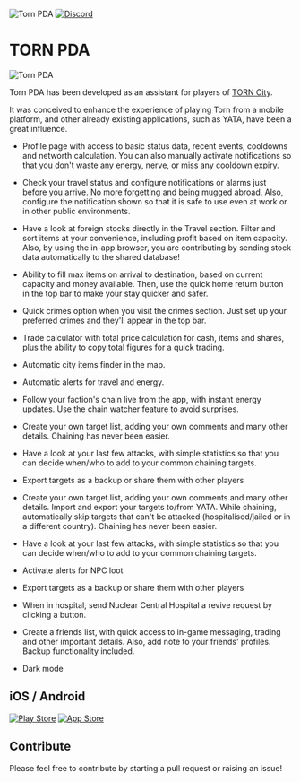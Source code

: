 ![Torn PDA](https://img.shields.io/github/v/tag/Manuito83/torn-pda.svg?color=green&label=Torn%20PDA&logo=github&style=for-the-badge)
[![Discord](https://img.shields.io/discord/715785867519721534?style=for-the-badge&color=%23447e9b&label=Discord&logo=discord&logoColor=FFF)](https://discord.gg/vyP23kJ)

# TORN PDA 

![Torn PDA](https://i.imgur.com/8hNh0q7.png?1) 

Torn PDA has been developed as an assistant for players of [TORN City](https://www.torn.com). 

It was conceived to enhance the experience of playing Torn from a mobile platform, and other already existing applications, such as YATA, have been a great influence.

* Profile page with access to basic status data, recent events, cooldowns and networth calculation. You can also manually activate notifications so that you don't waste any energy, nerve, or miss any cooldown expiry.

* Check your travel status and configure notifications or alarms just before you arrive. No more forgetting and being mugged abroad. Also, configure the notification shown so that it is safe to use even at work or in other public environments.

* Have a look at foreign stocks directly in the Travel section. Filter and sort items at your convenience, including profit based on item capacity. Also, by using the in-app browser, you are contributing by sending stock data automatically to the shared database!

* Ability to fill max items on arrival to destination, based on current capacity and money available. Then, use the quick home return button in the top bar to make your stay quicker and safer.

* Quick crimes option when you visit the crimes section. Just set up your preferred crimes and they'll appear in the top bar.

* Trade calculator with total price calculation for cash, items and shares, plus the ability to copy total figures for a quick trading.

* Automatic city items finder in the map.

* Automatic alerts for travel and energy.

* Follow your faction's chain live from the app, with instant energy updates. Use the chain watcher feature to avoid surprises.

* Create your own target list, adding your own comments and many other details. Chaining has never been easier.

* Have a look at your last few attacks, with simple statistics so that you can decide when/who to add to your common chaining targets.

* Export targets as a backup or share them with other players

* Create your own target list, adding your own comments and many other details. Import and export your targets to/from YATA. While chaining, automatically skip targets that can't be attacked (hospitalised/jailed or in a different country). Chaining has never been easier.

* Have a look at your last few attacks, with simple statistics so that you can decide when/who to add to your common chaining targets.

* Activate alerts for NPC loot

* Export targets as a backup or share them with other players

* When in hospital, send Nuclear Central Hospital a revive request by clicking a button.

* Create a friends list, with quick access to in-game messaging, trading and other important details. Also, add note to your friends' profiles. Backup functionality included.

* Dark mode



## iOS / Android

[![Play Store](https://i.imgur.com/R12sw2i.png?2)](https://play.google.com/store/apps/details?id=com.manuito.tornpda "Play Store")
[![App Store](https://i.imgur.com/6k02rJZ.png?1)](https://apps.apple.com/us/app/torn-pda/id1510138514 "App Store")


## Contribute

Please feel free to contribute by starting a pull request or raising an issue!


